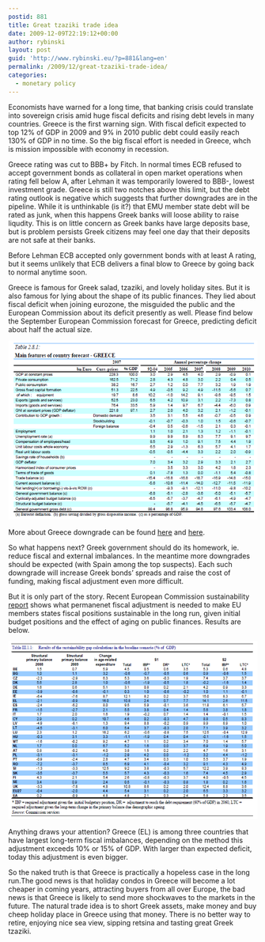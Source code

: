 ```yaml
---
postid: 881
title: Great tzaziki trade idea
date: 2009-12-09T22:19:12+00:00
author: rybinski
layout: post
guid: 'http://www.rybinski.eu/?p=881&lang=en'
permalink: /2009/12/great-tzaziki-trade-idea/
categories:
  - monetary policy
---
```

Economists have warned for a long time, that banking crisis could translate into sovereign crisis amid huge fiscal deficits and rising debt levels in many countries. Greece is the first warning sign. With fiscal deficit expected to top 12% of GDP in 2009 and 9% in 2010 public debt could easily reach 130% of GDP in no time. So the big fiscal effort is needed in Greece, whch is mission impossible with economy in recession.

Greece rating was cut to BBB+ by Fitch. In normal times ECB refused to accept government bonds as collateral in open market operations when rating fell below A, after Lehman it was temporarily lowered to BBB-, lowest investment grade. Greece is still two notches above this limit, but the debt rating outlook is negative which suggests that further downgrades are in the pipeline. While it is unthinkable (is it?) that EMU member state debt will be rated as junk, when this happens Greek banks will loose ability to raise liqudity. This is on little concern as Greek banks have large deposits base, but is problem persists Greek citizens may feel one day that their deposits are not safe at their banks.

<!--more-->

Before Lehman ECB accepted only government bonds with at least A rating, but it seems unlikely that ECB delivers a final blow to Greece by going back to normal anytime soon.

Greece is famous for Greek salad, tzaziki, and lovely holiday sites. But it is also famous for lying about the shape of its public finances. They lied about fiscal deficit when joining eurozone, the misguided the public and the European Commission about its deficit presently as well. Please find below the September European Commission forecast for Greece, predicting deficit about half the actual size.

<img class="alignnone size-full wp-image-882" title="Greece_EC_forecast_September" src="/uploads/Greece_EC_forecast_September.png" alt="Greece_EC_forecast_September" width="525" height="362" />

More about Greece downgrade can be found [here](http://ftalphaville.ft.com/blog/2009/12/08/87691/the-greek-collateral-issue/) and [here](http://viewswire.eiu.com/index.asp?layout=VWPrintVW3&article_id=1905061775&printer=printer&rf=0).

So what happens next? Greek government should do its homework, ie. reduce fiscal and external imbalances. In the meantime more downgrades should be expected (with Spain among the top suspects). Each such downgrade will increase Greek bonds’ spreads and raise the cost of funding, making fiscal adjustment even more difficult.

But it is only part of the story. Recent European Commission sustainability [report](http://resources.rybinski.eu/resources/viewResource:2ed67534-e509-11de-8a0b-001b24eff4d8) shows what permanenet fiscal adjustment is needed to make EU members states fiscal positions sustainable in the long run, given initial budget positions and the effect of aging on public finances. Results are below.

<img class="alignnone size-full wp-image-889" title="EC_sustainability_test" src="/uploads/EC_sustainability_test1.png" alt="EC_sustainability_test" width="538" height="360" />

Anything draws your attention? Greece (EL) is among three countries that have largest long-term fiscal imbalances, depending on the method this adjustment exceeds 10% or 15% of GDP. With larger than expected deficit, today this adjustment is even bigger.

So the naked truth is that Greece is practically a hopeless case in the long run.The good news is that holiday condos in Greece will become a lot cheaper in coming years, attracting buyers from all over Europe, the bad news is that Greece is likely to send more shockwaves to the markets in the future. The natural trade idea is to short Greek assets, make money and buy cheep holiday place in Greece using that money. There is no better way to retire, enjoying nice sea view, sipping retsina and tasting great Greek tzaziki.
